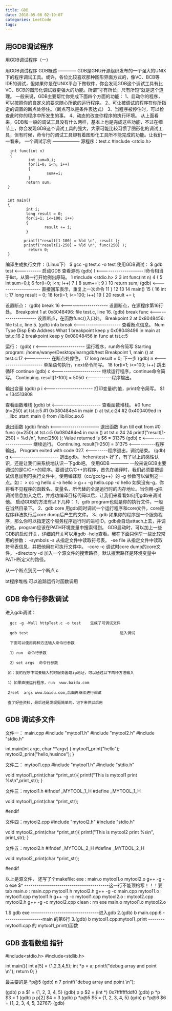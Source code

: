 ```yaml
---
title: GDB
date: 2018-05-06 02:19:07
categories: LeetCode
tags:
---
```


## 用GDB调试程序

用GDB调试程序（一）

用GDB调试程序
GDB概述
————
GDB是GNU开源组织发布的一个强大的UNIX下的程序调试工具。或许，各位比较喜欢那种图形界面方式的，像VC、BCB等IDE的调试，但如果你是在UNIX平台下做软件，你会发现GDB这个调试工具有比VC、BCB的图形化调试器更强大的功能。所谓“寸有所长，尺有所短”就是这个道理。
一般来说，GDB主要帮忙你完成下面四个方面的功能：
    1、启动你的程序，可以按照你的自定义的要求随心所欲的运行程序。
    2、可让被调试的程序在你所指定的调置的断点处停住。（断点可以是条件表达式）
    3、当程序被停住时，可以检查此时你的程序中所发生的事。
    4、动态的改变你程序的执行环境。
从上面看来，GDB和一般的调试工具没有什么两样，基本上也是完成这些功能，不过在细节上，你会发现GDB这个调试工具的强大，大家可能比较习惯了图形化的调试工具，但有时候，命令行的调试工具却有着图形化工具所不能完成的功能。让我们一一看来。
一个调试示例
——————
源程序：test.c
      #include <stdio.h>
     
      int func(int n)
      {
              int sum=0,i;
              for(i=0; i<n; i++)
              {
                      sum+=i;
              }
             return sum;
     }
    
    
     int main()
     {
             int i;
             long result = 0;
             for(i=1; i<=100; i++)
             {
                     result += i;
             }
    
            printf("result[1-100] = %ld \n", result );
            printf("result[1-250] = %ld \n", func(250) );
              return 0;
     }
编译生成执行文件：（Linux下）
    $ gcc -g test.c -o test
使用GDB调试：
$ gdb test  <---------- 启动GDB
查看源码
(gdb) l     <-------------------- l命令相当于list，从第一行开始例出原码。
1        #include <stdio.h>
2
3        int func(int n)
4        {
5                int sum=0,i;
6                for(i=0; i<n; i++)
7                {
8                        sum+=i;
9                }
10               return sum;
(gdb)       <-------------------- 直接回车表示，重复上一次命令
11       }
12
13
14       main()
15       {
16               int i;
17               long result = 0;
18               for(i=1; i<=100; i++)
19               {
20                       result += i;   

设置断点：
(gdb) break 16    <-------------------- 设置断点，在源程序第16行处。
Breakpoint 1 at 0x8048496: file test.c, line 16.
(gdb) break func  <-------------------- 设置断点，在函数func()入口处。
Breakpoint 2 at 0x8048456: file tst.c, line 5.
(gdb) info break  <-------------------- 查看断点信息。
Num Type           Disp Enb Address    What
1   breakpoint     keep y   0x08048496 in main at tst.c:16
2   breakpoint     keep y   0x08048456 in func at tst.c:5

运行：
(gdb) r           <--------------------- 运行程序，run命令简写
Starting program: /home/wanye/Desktop/learngdb/test
Breakpoint 1, main () at test.c:17    <---------- 在断点处停住。
17               long result = 0;
下一步
(gdb) n          <--------------------- 单条语句执行，next命令简写。
18               for(i=1; i<=100; i++)
跳出循环 continue
(gdb) c          <--------------------- 继续运行程序，continue命令简写。
Continuing.
result[1-100] = 5050       <----------程序输出。

输出变量
(gdb) p i        <--------------------- 打印变量i的值，print命令简写。
$1 = 134513808

查看函数堆栈
(gdb) bt        <--------------------- 查看函数堆栈。
#0  func (n=250) at tst.c:5
#1  0x080484e4 in main () at tst.c:24
#2  0x400409ed in __libc_start_main () from /lib/libc.so.6

退出函数
(gdb) finish    <--------------------- 退出函数
Run till exit from #0  func (n=250) at tst.c:5
0x080484e4 in main () at tst.c:24
24              printf("result[1-250] = %d /n", func(250) );
Value returned is $6 = 31375
(gdb) c     <--------------------- 继续运行。
Continuing.
result[1-250] = 31375    <----------程序输出。
Program exited with code 027. <--------程序退出，调试结束。
(gdb) q     <--------------------- 退出gdb。
hchen/test>
好了，有了以上的感性认识，还是让我们来系统地认识一下gdb吧。
使用GDB
————
一般来说GDB主要调试的是C/C++的程序。要调试C/C++的程序，首先在编译时，我们必须要把调试信息加到可执行文件中。使用编译器（cc/gcc/g++）的 -g 参数可以做到这一点。如：
    > cc -g hello.c -o hello
    > g++ -g hello.cpp -o hello
如果没有-g，你将看不见程序的函数名、变量名，所代替的全是运行时的内存地址。当你用-g把调试信息加入之后，并成功编译目标代码以后，让我们来看看如何用gdb来调试他。
启动GDB的方法有以下几种：
    1、gdb <program> 
       program也就是你的执行文件，一般在当然目录下。
    2、gdb <program> core
       用gdb同时调试一个运行程序和core文件，core是程序非法执行后core dump后产生的文件。
    3、gdb <program> <PID>
       如果你的程序是一个服务程序，那么你可以指定这个服务程序运行时的进程ID。gdb会自动attach上去，并调试他。program应该在PATH环境变量中搜索得到。
GDB启动时，可以加上一些GDB的启动开关，详细的开关可以用gdb -help查看。我在下面只例举一些比较常用的参数：
    -symbols <file> 
    -s <file> 
    从指定文件中读取符号表。
    -se file 
    从指定文件中读取符号表信息，并把他用在可执行文件中。
    -core <file>
    -c <file> 
    调试时core dump的core文件。
    -directory <directory>
    -d <directory>
    加入一个源文件的搜索路径。默认搜索路径是环境变量中PATH所定义的路径。


从一个断点到另一个断点 c 

bt程序堆栈  可以追踪运行时函数调用

## GDB 命令行参数调试
进入gdb调试：

      gcc -g -Wall httpTest.c -o test    生成了可调试文件

      gdb test                                        进入调试

      下面可以使用两种方法输入命令行参数

      1）run  命令行参数

      2）set args  命令行参数

     如：我的程序中需要输入的时服务器端ip地址，可以通过以下两种方法输入

     1）如果直接运行程序，run  www.baidu.com

     2)set  args www.baidu.com,后面再继续进行调试

     查了好些资料，最后还是发现挺简单的，记下来供以后用    


## GDB 调试多文件
文件一： main.cpp
#include "mytool1.h"
#include "mytool2.h"
#include "stdio.h"

int main(int argc, char **argv) {
mytool1_print("hello");
mytool2_print("hello,husince");
}

文件二： mytool1.cpp
#include "mytool1.h"
#include "stdio.h"

void mytool1_print(char *print_str){
printf("This is mytool1 print %s\n",print_str);
}

文件三：mytool1.h
#ifndef _MYTOOL_1_H
#define _MYTOOL_1_H

void mytool1_print(char *print_str);

#endif

文件四：mytool2.cpp
#include "mytool2.h"
#include "stdio.h"

void mytool2_print(char *print_str){
printf("This is mytool2 print %s\n", print_str);
}

文件五：mytool2.h
#ifndef _MYTOOL_2_H
#define _MYTOOL_2_H

void mytool2_print(char *print_str);

#endif

以上是源文件， 还写了个makefile:
exe : main.o mytool1.o mytool2.o
     g++ -g -o exe $^  -----------------------------------------这一行不能顶格写！！！要tab
main.o : main.cpp mytool1.h mytool2.h
     g++ -g -c main.cpp
mytoo11.o : mytool1.cpp mytool1.h
     g++ -g -c mytool1.cpp
mytool2.o : mytool2.cpp mytool2.h
     g++ -g -c mytool2.cpp
clean :
     rm exe main.o mytool1.o mytool2.o

1.$ gdb exe  ---------------------------------进入gdb
2.(gdb) b main.cpp:6       -------------------main 的第6行
3.(gdb) b mytool1.cpp:mytool1_print   --------mytool1.cpp 的 mytool1_print()函数

## GDB 查看数组 指针

#include<stdio.h>
#include<stdlib.h>

int main(){
    int a[5] = {1,2,3,4,5};
    int *p = a;
    printf("debug array and point \n");
    return 0;
}

最主要的是 *p@5
(gdb) n
7 printf("debug array and point \n");

(gdb) p a
$1 = {1, 2, 3, 4, 5}
(gdb) p p
$2 = (int *) 0x7fffffffddf0
(gdb) p *p
$3 = 1
(gdb) p p[2]
$4 = 3
(gdb) p *p@5
$5 = {1, 2, 3, 4, 5}
(gdb) p *p@6
$6 = {1, 2, 3, 4, 5, 32767}
(gdb) 


